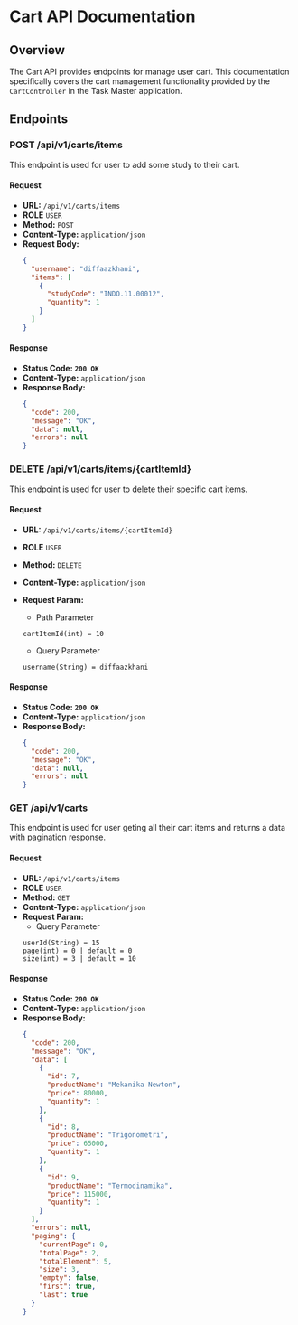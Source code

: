 # Cart API Documentation

## Overview

The Cart API provides endpoints for manage user cart. This documentation specifically covers the cart management functionality provided by the `CartController` in the Task Master application.

## Endpoints

### POST /api/v1/carts/items

This endpoint is used for user to add some study to their cart.

#### Request

- **URL:** `/api/v1/carts/items`
- **ROLE** `USER`
- **Method:** `POST`
- **Content-Type:** `application/json`
- **Request Body:**
  ```json
  {
    "username": "diffaazkhani",
    "items": [
      {
        "studyCode": "INDO.11.00012",
        "quantity": 1
      }
    ]
  }

#### Response
- **Status Code: `200 OK`**
- **Content-Type:** `application/json`
- **Response Body:**
  ```json
  {
    "code": 200,
    "message": "OK",
    "data": null,
    "errors": null
  }

### DELETE /api/v1/carts/items/{cartItemId}

This endpoint is used for user to delete their specific cart items.

#### Request

- **URL:** `/api/v1/carts/items/{cartItemId}`
- **ROLE** `USER`
- **Method:** `DELETE`
- **Content-Type:** `application/json`
- **Request Param:**
  - Path Parameter
  ```text  
  cartItemId(int) = 10
  ```
  
  - Query Parameter
  ```text
  username(String) = diffaazkhani
  ```

#### Response
- **Status Code: `200 OK`**
- **Content-Type:** `application/json`
- **Response Body:**
  ```json
  {
    "code": 200,
    "message": "OK",
    "data": null,
    "errors": null
  }

### GET /api/v1/carts

This endpoint is used for user geting all their cart items and returns a data with pagination response.

#### Request

- **URL:** `/api/v1/carts/items`
- **ROLE** `USER`
- **Method:** `GET`
- **Content-Type:** `application/json`
- **Request Param:**
  - Query Parameter
  ```text
  userId(String) = 15
  page(int) = 0 | default = 0
  size(int) = 3 | default = 10
  ```

#### Response
- **Status Code: `200 OK`**
- **Content-Type:** `application/json`
- **Response Body:**
  ```json
  {
    "code": 200,
    "message": "OK",
    "data": [
      {
        "id": 7,
        "productName": "Mekanika Newton",
        "price": 80000,
        "quantity": 1
      },
      {
        "id": 8,
        "productName": "Trigonometri",
        "price": 65000,
        "quantity": 1
      },
      {
        "id": 9,
        "productName": "Termodinamika",
        "price": 115000,
        "quantity": 1
      }
    ],
    "errors": null,
    "paging": {
      "currentPage": 0,
      "totalPage": 2,
      "totalElement": 5,
      "size": 3,
      "empty": false,
      "first": true,
      "last": true
    }
  }
